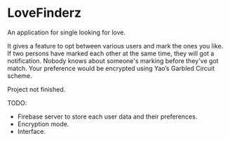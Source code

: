 # LoveFinderz
An application for single looking for love.

It gives a feature to opt between various users and mark the ones you like. If two persons have marked each other at the same time, they will got a notification. Nobody knows about someone's marking before they've got match. Your preference would be encrypted using Yao’s Garbled Circuit scheme.

Project not finished.

TODO:
+ Firebase server to store each user data and their preferences.
+ Encryption mode.
+ Interface.
